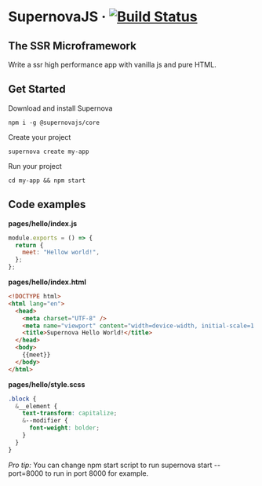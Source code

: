 # SupernovaJS &middot; [![Build Status](https://travis-ci.org/supernova-tool/supernova.svg?branch=main)](https://travis-ci.org/supernova-tool/supernova)

## The SSR Microframework

Write a ssr high performance app with vanilla js and pure HTML.

## Get Started

Download and install Supernova

`npm i -g @supernovajs/core`

Create your project

`supernova create my-app`

Run your project

`cd my-app && npm start`

## Code examples

**pages/hello/index.js**

```js
module.exports = () => {
  return {
    meet: "Hellow world!",
  };
};
```

**pages/hello/index.html**

```html
<!DOCTYPE html>
<html lang="en">
  <head>
    <meta charset="UTF-8" />
    <meta name="viewport" content="width=device-width, initial-scale=1.0" />
    <title>Supernova Hello World!</title>
  </head>
  <body>
    {{meet}}
  </body>
</html>
```

**pages/hello/style.scss**

```scss
.block {
  &__element {
    text-transform: capitalize;
    &--modifier {
      font-weight: bolder;
    }
  }
}
```

_Pro tip:_ You can change npm start script to run supernova start --port=8000 to run in port 8000 for example.
